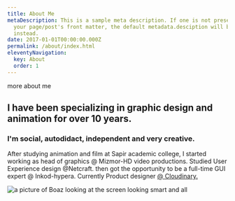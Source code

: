 ```yaml
---
title: About Me
metaDescription: This is a sample meta description. If one is not present in
  your page/post's front matter, the default metadata.desciption will be used
  instead.
date: 2017-01-01T00:00:00.000Z
permalink: /about/index.html
eleventyNavigation:
  key: About
  order: 1
---
```

<section class="about">
more about me

## I have been specializing in graphic design and animation for over 10 years.

### I'm social, autodidact, independent and very creative.

After studying animation and film at Sapir academic college, I started working as head of graphics @ Mizmor-HD video productions. Studied User Experience design @Netcraft. then got the opportunity to be a full-time GUI expert @ Inkod-hypera. Currently Product designer [@ Cloudinary.](https://aniboaz.netlify.app/#)

<img src="https://res.cloudinary.com/aniboaz/image/upload/c_scale,f_auto,q_90,w_560/buzy.jpg" alt="a picture of Boaz looking at the screen looking smart and all" class="fancy">
<section>

<style scoped>

  </style>